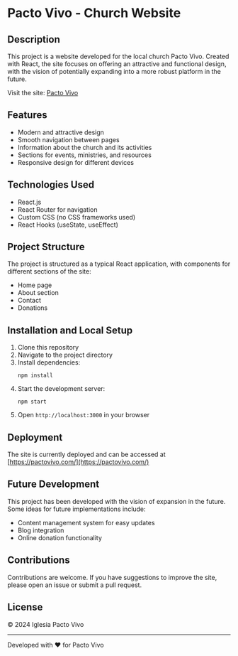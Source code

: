 # Pacto Vivo - Church Website

## Description

This project is a website developed for the local church Pacto Vivo. Created with React, the site focuses on offering an attractive and functional design, with the vision of potentially expanding into a more robust platform in the future.

Visit the site: [Pacto Vivo](https://pactovivo.com/)

## Features

- Modern and attractive design
- Smooth navigation between pages
- Information about the church and its activities
- Sections for events, ministries, and resources
- Responsive design for different devices

## Technologies Used

- React.js
- React Router for navigation
- Custom CSS (no CSS frameworks used)
- React Hooks (useState, useEffect)

## Project Structure

The project is structured as a typical React application, with components for different sections of the site:

- Home page
- About section
- Contact
- Donations

## Installation and Local Setup

1. Clone this repository
2. Navigate to the project directory
3. Install dependencies:
   ```
   npm install
   ```
4. Start the development server:
   ```
   npm start
   ```
5. Open `http://localhost:3000` in your browser

## Deployment

The site is currently deployed and can be accessed at [https://pactovivo.com/](https://pactovivo.com/)

## Future Development

This project has been developed with the vision of expansion in the future. Some ideas for future implementations include:

- Content management system for easy updates
- Blog integration
- Online donation functionality

## Contributions

Contributions are welcome. If you have suggestions to improve the site, please open an issue or submit a pull request.

## License

© 2024 Iglesia Pacto Vivo

---

Developed with ❤️ for Pacto Vivo